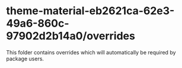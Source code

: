 # theme-material-eb2621ca-62e3-49a6-860c-97902d2b14a0/overrides

This folder contains overrides which will automatically be required by package users.
